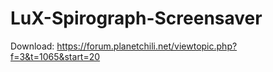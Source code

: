 # LuX-Spirograph-Screensaver

Download: https://forum.planetchili.net/viewtopic.php?f=3&t=1065&start=20
